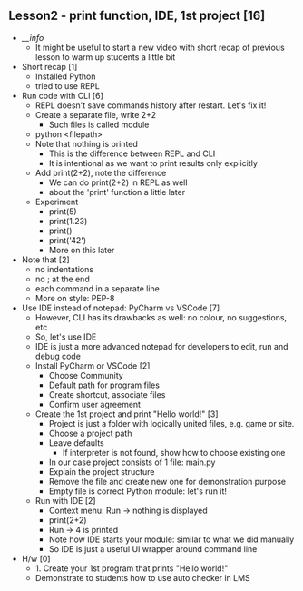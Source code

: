 ## Lesson2 - print function, IDE, 1st project [16]
-   *__info*
    -   It might be useful to start a new video with short recap of previous lesson to warm up students a little bit
-   Short recap [1]
    -   Installed Python
    -   tried to use REPL
-   Run code with CLI [6]
    - REPL doesn't save commands history after restart. Let's fix it!
    - Create a separate file, write 2+2
        -   Such files is called module
    - python \<filepath\>
    - Note that nothing is printed
        -   This is the difference between REPL and CLI
        -   It is intentional as we want to print results only explicitly
    - Add print(2+2), note the difference
        - We can do print(2+2) in REPL as well
        - about the 'print' function a little later
    - Experiment
        -   print(5)
        -   print(1.23)
        -   print()
        -   print('42')
        -   More on this later
-   Note that [2]
    -   no indentations
    -   no ; at the end
    -   each command in a separate line
    -   More on style: PEP-8
-   Use IDE instead of notepad: PyCharm vs VSCode [7]
    -   However, CLI has its drawbacks as well: no colour, no suggestions, etc
    -   So, let's use IDE
    -   IDE is just a more advanced notepad for developers to edit, run and debug code
    -   Install PyCharm or VSCode [2]
        -   Choose Community
        -   Default path for program files
        -   Create shortcut, associate files
        -   Confirm user agreement
    -   Create the 1st project and print "Hello world!" [3]
        -   Project is just a folder with logically united files, e.g. game or site.
        -   Choose a project path
        -   Leave defaults
            -   If interpreter is not found, show how to choose existing one
        -   In our case project consists of 1 file: main.py
        -   Explain the project structure
        -   Remove the file and create new one for demonstration purpose
        -   Empty file is correct Python module: let's run it!
    -   Run with IDE [2]
        -   Context menu: Run -> nothing is displayed
        -   print(2+2)
        -   Run -> 4 is printed
        -   Note how IDE starts your module: similar to what we did manually
        -   So IDE is just a useful UI wrapper around command line
-   H/w [0]
    - 1\. Create your 1st program that prints "Hello world!"
    - Demonstrate to students how to use auto checker in LMS